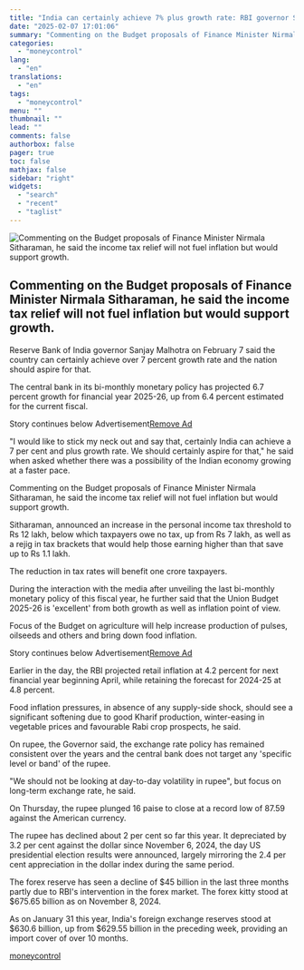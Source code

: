 ```yaml
---
title: "India can certainly achieve 7% plus growth rate: RBI governor Sanjay Malhotra"
date: "2025-02-07 17:01:06"
summary: "Commenting on the Budget proposals of Finance Minister Nirmala Sitharaman, he said the income tax relief will not fuel inflation but would support growth. Reserve Bank of India governor Sanjay Malhotra on February 7 said the country can certainly achieve over 7 percent growth rate and the nation should aspire..."
categories:
  - "moneycontrol"
lang:
  - "en"
translations:
  - "en"
tags:
  - "moneycontrol"
menu: ""
thumbnail: ""
lead: ""
comments: false
authorbox: false
pager: true
toc: false
mathjax: false
sidebar: "right"
widgets:
  - "search"
  - "recent"
  - "taglist"
---
```


![Commenting on the Budget proposals of Finance Minister Nirmala Sitharaman, he said the income tax relief will not fuel inflation but would support growth.](//stat1.moneycontrol.com/mcnews//images/grey_bg.gif "Commenting on the Budget proposals of Finance Minister Nirmala Sitharaman, he said the income tax relief will not fuel inflation but would support growth.")

Commenting on the Budget proposals of Finance Minister Nirmala Sitharaman, he said the income tax relief will not fuel inflation but would support growth.
----------------------------------------------------------------------------------------------------------------------------------------------------------

 

Reserve Bank of India governor Sanjay Malhotra on February 7 said the country can certainly achieve over 7 percent growth rate and the nation should aspire for that.

The central bank in its bi-monthly monetary policy has projected 6.7 percent growth for financial year 2025-26, up from 6.4 percent estimated for the current fiscal.

Story continues below Advertisement[Remove Ad](https://www.moneycontrol.com/promos/pro.php)

"I would like to stick my neck out and say that, certainly India can achieve a 7 per cent and plus growth rate. We should certainly aspire for that," he said when asked whether there was a possibility of the Indian economy growing at a faster pace.

Commenting on the Budget proposals of Finance Minister Nirmala Sitharaman, he said the income tax relief will not fuel inflation but would support growth.

Sitharaman, announced an increase in the personal income tax threshold to Rs 12 lakh, below which taxpayers owe no tax, up from Rs 7 lakh, as well as a rejig in tax brackets that would help those earning higher than that save up to Rs 1.1 lakh.

The reduction in tax rates will benefit one crore taxpayers.

During the interaction with the media after unveiling the last bi-monthly monetary policy of this fiscal year, he further said that the Union Budget 2025-26 is 'excellent' from both growth as well as inflation point of view.

Focus of the Budget on agriculture will help increase production of pulses, oilseeds and others and bring down food inflation.

Story continues below Advertisement[Remove Ad](https://www.moneycontrol.com/promos/pro.php)

Earlier in the day, the RBI projected retail inflation at 4.2 percent for next financial year beginning April, while retaining the forecast for 2024-25 at 4.8 percent.

Food inflation pressures, in absence of any supply-side shock, should see a significant softening due to good Kharif production, winter-easing in vegetable prices and favourable Rabi crop prospects, he said.

On rupee, the Governor said, the exchange rate policy has remained consistent over the years and the central bank does not target any 'specific level or band' of the rupee.

"We should not be looking at day-to-day volatility in rupee", but focus on long-term exchange rate, he said.

On Thursday, the rupee plunged 16 paise to close at a record low of 87.59 against the American currency.

The rupee has declined about 2 per cent so far this year. It depreciated by 3.2 per cent against the dollar since November 6, 2024, the day US presidential election results were announced, largely mirroring the 2.4 per cent appreciation in the dollar index during the same period.

The forex reserve has seen a decline of $45 billion in the last three months partly due to RBI's intervention in the forex market. The forex kitty stood at $675.65 billion as on November 8, 2024.

As on January 31 this year, India's foreign exchange reserves stood at $630.6 billion, up from $629.55 billion in the preceding week, providing an import cover of over 10 months.

[moneycontrol](https://www.moneycontrol.com/news/business/markets/india-can-certainly-achieve-7-plus-growth-rate-rbi-governor-sanjay-malhotra-12933648.html)
